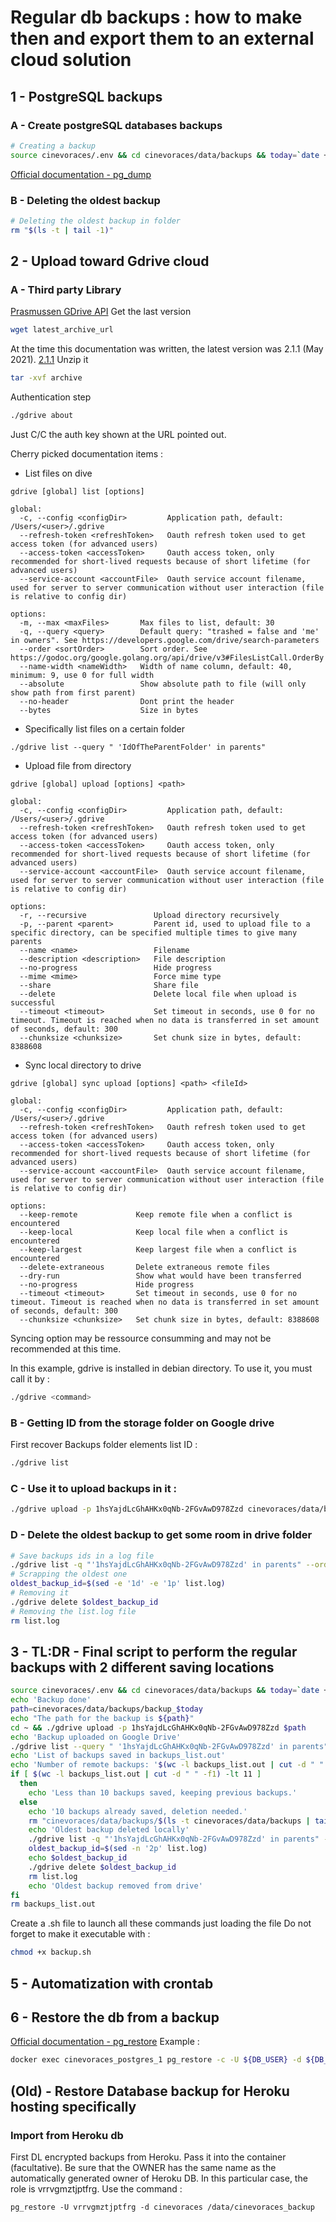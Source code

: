 # Regular db backups : how to make then and export them to an external cloud solution

## 1 - PostgreSQL backups
### A - Create postgreSQL databases backups
```zsh
# Creating a backup
source cinevoraces/.env && cd cinevoraces/data/backups && today=`date +%Y-%m-%d.%H:%M:%S` &&  docker exec cinevoraces_postgres_1 pg_dump -U ${DB_USER} -F c ${DB_NAME} -v -Z 9  > backup_$today
```
[Official documentation - pg_dump](https://docs.postgresql.fr/10/app-pgdump.html)
### B - Deleting the oldest backup
```zsh
# Deleting the oldest backup in folder
rm "$(ls -t | tail -1)"
```
## 2 - Upload toward Gdrive cloud
### A - Third party Library
[Prasmussen GDrive API](https://github.com/prasmussen/gdrive)
Get the last version
```zsh
wget latest_archive_url
```
At the time this documentation was written, the latest version was 2.1.1 (May 2021).
[2.1.1](https://github.com/prasmussen/gdrive/releases/download/2.1.1/gdrive_2.1.1_linux_386.tar)
Unzip it
```zsh
tar -xvf archive
```
Authentication step
```zsh
./gdrive about
```
Just C/C the auth key shown at the URL pointed out.

Cherry picked documentation items :

- List files on dive
```
gdrive [global] list [options]

global:
  -c, --config <configDir>         Application path, default: /Users/<user>/.gdrive
  --refresh-token <refreshToken>   Oauth refresh token used to get access token (for advanced users)
  --access-token <accessToken>     Oauth access token, only recommended for short-lived requests because of short lifetime (for advanced users)
  --service-account <accountFile>  Oauth service account filename, used for server to server communication without user interaction (file is relative to config dir)

options:
  -m, --max <maxFiles>       Max files to list, default: 30
  -q, --query <query>        Default query: "trashed = false and 'me' in owners". See https://developers.google.com/drive/search-parameters
  --order <sortOrder>        Sort order. See https://godoc.org/google.golang.org/api/drive/v3#FilesListCall.OrderBy
  --name-width <nameWidth>   Width of name column, default: 40, minimum: 9, use 0 for full width
  --absolute                 Show absolute path to file (will only show path from first parent)
  --no-header                Dont print the header
  --bytes                    Size in bytes
```

- Specifically list files on a certain folder
```
./gdrive list --query " 'IdOfTheParentFolder' in parents"
```

- Upload file from directory
```
gdrive [global] upload [options] <path>

global:
  -c, --config <configDir>         Application path, default: /Users/<user>/.gdrive
  --refresh-token <refreshToken>   Oauth refresh token used to get access token (for advanced users)
  --access-token <accessToken>     Oauth access token, only recommended for short-lived requests because of short lifetime (for advanced users)
  --service-account <accountFile>  Oauth service account filename, used for server to server communication without user interaction (file is relative to config dir)
  
options:
  -r, --recursive               Upload directory recursively
  -p, --parent <parent>         Parent id, used to upload file to a specific directory, can be specified multiple times to give many parents
  --name <name>                 Filename
  --description <description>   File description
  --no-progress                 Hide progress
  --mime <mime>                 Force mime type
  --share                       Share file
  --delete                      Delete local file when upload is successful
  --timeout <timeout>           Set timeout in seconds, use 0 for no timeout. Timeout is reached when no data is transferred in set amount of seconds, default: 300
  --chunksize <chunksize>       Set chunk size in bytes, default: 8388608
```

- Sync local directory to drive
```
gdrive [global] sync upload [options] <path> <fileId>

global:
  -c, --config <configDir>         Application path, default: /Users/<user>/.gdrive
  --refresh-token <refreshToken>   Oauth refresh token used to get access token (for advanced users)
  --access-token <accessToken>     Oauth access token, only recommended for short-lived requests because of short lifetime (for advanced users)
  --service-account <accountFile>  Oauth service account filename, used for server to server communication without user interaction (file is relative to config dir)
  
options:
  --keep-remote             Keep remote file when a conflict is encountered
  --keep-local              Keep local file when a conflict is encountered
  --keep-largest            Keep largest file when a conflict is encountered
  --delete-extraneous       Delete extraneous remote files
  --dry-run                 Show what would have been transferred
  --no-progress             Hide progress
  --timeout <timeout>       Set timeout in seconds, use 0 for no timeout. Timeout is reached when no data is transferred in set amount of seconds, default: 300
  --chunksize <chunksize>   Set chunk size in bytes, default: 8388608
```

Syncing option may be ressource consumming and may not be recommended at this time.

In this example, gdrive is installed in debian directory. To use it, you must call it by :
```zsh
./gdrive <command>
```
### B - Getting ID from the storage folder on Google drive

First recover Backups folder elements list ID :
```zsh
./gdrive list
```
### C - Use it to upload backups in it :

```zsh
./gdrive upload -p 1hsYajdLcGhAHKx0qNb-2FGvAwD978Zzd cinevoraces/data/backups/backup_name
```
### D - Delete the oldest backup to get some room in drive folder
```zsh
# Save backups ids in a log file
./gdrive list -q "'1hsYajdLcGhAHKx0qNb-2FGvAwD978Zzd' in parents" --order "createdTime asc" | sed -rn 's/([0-9A-Za-z_\-]+)\s.*/\1/p' > list.log
# Scrapping the oldest one
oldest_backup_id=$(sed -e '1d' -e '1p' list.log)
# Removing it
./gdrive delete $oldest_backup_id
# Removing the list.log file
rm list.log
```
## 3 - TL:DR - Final script to perform the regular backups with 2 different saving locations
```zsh
source cinevoraces/.env && cd cinevoraces/data/backups && today=`date +%Y-%m-%d.%H:%M:%S` &&  docker exec cinevoraces_postgres_1 pg_dump -U ${DB_USER} -F c ${DB_NAME} -v -Z 9  > backup_$today
echo 'Backup done'
path=cinevoraces/data/backups/backup_$today
echo "The path for the backup is ${path}"
cd ~ && ./gdrive upload -p 1hsYajdLcGhAHKx0qNb-2FGvAwD978Zzd $path
echo 'Backup uploaded on Google Drive'
./gdrive list --query " '1hsYajdLcGhAHKx0qNb-2FGvAwD978Zzd' in parents" > backups_list.out
echo 'List of backups saved in backups_list.out'
echo 'Number of remote backups: '$(wc -l backups_list.out | cut -d " " -f1)
if [ $(wc -l backups_list.out | cut -d " " -f1) -lt 11 ]
  then
    echo 'Less than 10 backups saved, keeping previous backups.'
  else
    echo '10 backups already saved, deletion needed.'
    rm "cinevoraces/data/backups/$(ls -t cinevoraces/data/backups | tail -1)"
    echo 'Oldest backup deleted locally'
    ./gdrive list -q "'1hsYajdLcGhAHKx0qNb-2FGvAwD978Zzd' in parents" --order "createdTime asc" | sed -rn 's/([0-9A-Za-z_\-]+)\s.*/\1/p' > list.log
    oldest_backup_id=$(sed -n '2p' list.log)
    echo $oldest_backup_id
    ./gdrive delete $oldest_backup_id
    rm list.log
    echo 'Oldest backup removed from drive'
fi
rm backups_list.out
```

Create a .sh file to launch all these commands just loading the file
Do not forget to make it executable with :
```zsh
chmod +x backup.sh
```

## 5 - Automatization with crontab


## 6 - Restore the db from a backup
[Official documentation - pg_restore](https://docs.postgresql.fr/10/app-pgrestore.html)
Example :
```zsh
docker exec cinevoraces_postgres_1 pg_restore -c -U ${DB_USER} -d ${DB_NAME} backups/backup_2022-09-27.09:32:22 -v
```

## (Old) - Restore Database backup for Heroku hosting specifically
### Import from Heroku db

First DL encrypted backups from Heroku.
Pass it into the container (facultative).
Be sure that the OWNER has the same name as the automatically generated owner of Heroku DB. In this particular case, the role is vrrvgmztjptfrg.
Use the command :
```
pg_restore -U vrrvgmztjptfrg -d cinevoraces /data/cinevoraces_backup
```